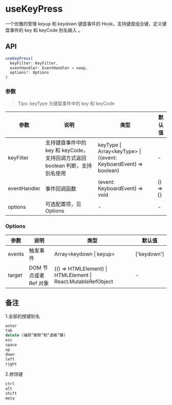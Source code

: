 # useKeyPress

一个优雅的管理 keyup 和 keydown 键盘事件的 Hook，支持键盘组合键，定义键盘事件的 key 和 keyCode 别名输入 。

## API

```javascript
useKeyPress(
  keyFilter: KeyFilter, 
  eventHandler: EventHandler = noop, 
  options?: Options
)
```

### 参数

> Tips: keyType 为键盘事件中的 key 和 keyCode

| 参数    | 说明                                         | 类型                   | 默认值 |
|---------|----------------------------------------------|------------------------|--------|
| keyFilter | 支持键盘事件中的 key 和 keyCode，支持回调方式返回 boolean 判断，支持别名使用  | keyType \| Array<keyType\> \| ((event: KeyboardEvent) => boolean) | -      |
| eventHandler | 事件回调函数  | (event: KeyboardEvent) => void | () => {}      |
| options | 可选配置项，见 Options | -                | -              |   |

### Options

| 参数            | 说明                                                   | 类型                              | 默认值 |
|-----------------|--------------------------------------------------------|-----------------------------------|--------|
| events | 触发事件  |  Array<keydown \| keyup\> | ['keydown']     |
| target | DOM 节点或者 Ref 对象  | (() => HTMLElement) \| HTMLElement \| React.MutableRefObject | - |

## 备注

1.全部的按键别名
```javascript
enter
tab
delete (捕获“删除”和“退格”键)
esc
space
up
down
left
right
```

2.修饰键
```javascript
ctrl
alt
shift
meta
```
